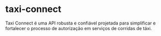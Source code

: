 # taxi-connect
Taxi Connect é uma API robusta e confiável projetada para simplificar e fortalecer o processo de autorização em serviços de corridas de táxi.
